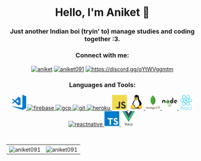 <h1 align="center">Hello, I'm Aniket 👋</h1>
<h3 align="center">Just another Indian boi (tryin' to) manage studies and coding together :3. </h3>

<h3 align="center">Connect with me:</h3>
<p align="center">
<a href="https://www.youtube.com/channel/UCcOfKrvt-6gpEOI3iuDhG6Q" target="blank"><img align="center" src="https://github.com/aniket091/resources/blob/main/yt.png?raw=true" alt="aniket" height="40" width="40" /></a>
<a href="https://www.instagram.com/aniket.091/" target="blank"><img align="center" src="https://github.com/aniket091/resources/blob/main/insta.png?raw=true" alt="aniket091" height="40" width="40" /></a>
<a href="https://discord.gg/GaczkwfgV9" target="blank"><img align="center" src="https://github.com/aniket091/resources/blob/main/discord.png?raw=true" alt="https://discord.gg/qYtWVggmtm" height="40" width="40" /></a>
</p>
<h3 align="center">Languages and Tools:</h3>
<p align="center"> <a href="https://code.visualstudio.com/" target="_blank"> <img src="https://raw.githubusercontent.com/github/explore/80688e429a7d4ef2fca1e82350fe8e3517d3494d/topics/visual-studio-code/visual-studio-code.png"" alt="arduino" width="40" height="40"/> </a> <a href="https://www.arduino.cc/" target="_blank"> <a href="https://firebase.google.com/" target="_blank"> <img src="https://www.vectorlogo.zone/logos/firebase/firebase-icon.svg" alt="firebase" width="40" height="40"/> <a href="https://cloud.google.com" target="_blank"> <img src="https://www.vectorlogo.zone/logos/google_cloud/google_cloud-icon.svg" alt="gcp" width="40" height="40"/> </a> <a href="https://git-scm.com/" target="_blank"> <img src="https://www.vectorlogo.zone/logos/git-scm/git-scm-icon.svg" alt="git" width="40" height="40"/> </a> <a href="https://heroku.com" target="_blank"> <img src="https://www.vectorlogo.zone/logos/heroku/heroku-icon.svg" alt="heroku" width="40" height="40"/> </a> <a href="https://developer.mozilla.org/en-US/docs/Web/JavaScript" target="_blank"> <img src="https://raw.githubusercontent.com/devicons/devicon/master/icons/javascript/javascript-original.svg" alt="javascript" width="40" height="40"/> </a> <a href="https://www.linux.org/" target="_blank"> <img src="https://raw.githubusercontent.com/devicons/devicon/master/icons/linux/linux-original.svg" alt="linux" width="40" height="40"/> </a> <a href="https://www.mongodb.com/" target="_blank"> <img src="https://raw.githubusercontent.com/devicons/devicon/master/icons/mongodb/mongodb-original-wordmark.svg" alt="mongodb" width="40" height="40"/> </a> <a href="https://nodejs.org" target="_blank"> <img src="https://raw.githubusercontent.com/devicons/devicon/master/icons/nodejs/nodejs-original-wordmark.svg" alt="nodejs" width="40" height="40"/> </a> <a href="https://reactjs.org/" target="_blank"> <img src="https://raw.githubusercontent.com/devicons/devicon/master/icons/react/react-original-wordmark.svg" alt="react" width="40" height="40"/> </a> <a href="https://reactnative.dev/" target="_blank"> <img src="https://reactnative.dev/img/header_logo.svg" alt="reactnative" width="40" height="40"/> </a> <a href="https://www.typescriptlang.org/" target="_blank"> <img src="https://raw.githubusercontent.com/devicons/devicon/master/icons/typescript/typescript-original.svg" alt="typescript" width="40" height="40"/> </a> <a href="https://vuejs.org/" target="_blank"> <img src="https://raw.githubusercontent.com/devicons/devicon/master/icons/vuejs/vuejs-original-wordmark.svg" alt="vuejs" width="40" height="40"/> </a> </p>
<br>
<table><tr>
<td align="center" style="padding=0;width=50%;"><img align="center" style="padding=0;" src="https://github-readme-stats.vercel.app/api?username=aniket091&show_icons=true&hide=stars&count_private=true" alt="aniket091" /></td>
<td align="center" style="padding=0;width=50%;"><img align="center" style="padding=0;" src="https://github-readme-stats.vercel.app/api/top-langs/?username=aniket091&layout=compact&hide=html" alt="aniket091" /></td>
</tr></table>
